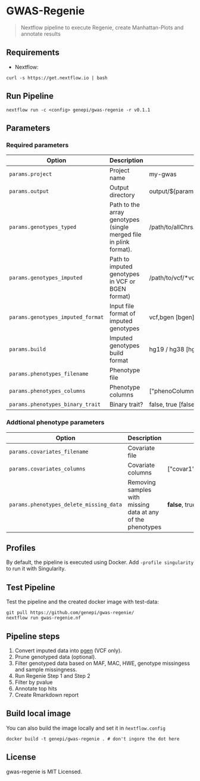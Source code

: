 # GWAS-Regenie

> Nextflow pipeline to execute Regenie, create Manhattan-Plots and annotate results

## Requirements

- Nextflow:

```
curl -s https://get.nextflow.io | bash
```

## Run Pipeline

```
nextflow run -c <config> genepi/gwas-regenie -r v0.1.1
```

## Parameters

### Required parameters


| Option        |Description          | Value [default] |
| ------------- |-------------| -------------| 
| `params.project`     | Project name | my-gwas | 
| `params.output`     | Output directory | output/${params.project}) |
| `params.genotypes_typed`     | Path to the array genotypes (single merged file in plink format).  | /path/to/allChrs.{bim,bed,fam} |
| `params.genotypes_imputed`     | Path to imputed genotypes in VCF or BGEN format) | /path/to/vcf/\*vcf.gz or /path/to/vcf/\*bgen |
| `params.genotypes_imputed_format `     | Input file format of imputed genotypes   | vcf,bgen [bgen] |
| `params.build`     | Imputed genotypes build format | hg19 / hg38 [hg19] |
| `params.phenotypes_filename `     | Phenotype file | |
| `params.phenotypes_columns`     | Phenotype columns | ["phenoColumn1","phenoColumn2","phenoColumn3",...] |
| `params.phenotypes_binary_trait`     | Binary trait? | false, true [false] | 

### Addtional phenotype parameters

| Option        |Description          | Value |
| ------------- |-------------| -------------| 
| `params.covariates_filename`     | Covariate file | |
| `params.covariates_columns`     | Covariate columns |  ["covar1","covar2","covar3",...] |
| `params.phenotypes_delete_missing_data`     | Removing samples with missing data at any of the phenotypes | **false**, true |


## Profiles
By default, the pipeline is executed using Docker. Add ` -profile singularity ` to run it with Singularity. 

## Test Pipeline
Test the pipeline and the created docker image with test-data:

```
git pull https://github.com/genepi/gwas-regenie/
nextflow run gwas-regenie.nf
```
## Pipeline steps

1) Convert imputed data into [pgen](https://github.com/chrchang/plink-ng/blob/master/pgen_spec/pgen_spec.pdf) (VCF only).
2) Prune genotyped data (optional).
3) Filter genotyped data based on MAF, MAC, HWE, genotype missingess and sample missingness. 
4) Run Regenie Step 1 and Step 2
5) Filter by pvalue
6) Annotate top hits
7) Create Rmarkdown report


## Build local image
You can also build the image locally and set it in `ǹextflow.config`

```
docker build -t genepi/gwas-regenie . # don't ingore the dot here
```

## License
gwas-regenie is MIT Licensed.
